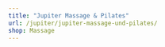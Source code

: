 ```yaml
---
title: "Jupiter Massage & Pilates"
url: /jupiter/jupiter-massage-und-pilates/
shop: Massage
---
```

